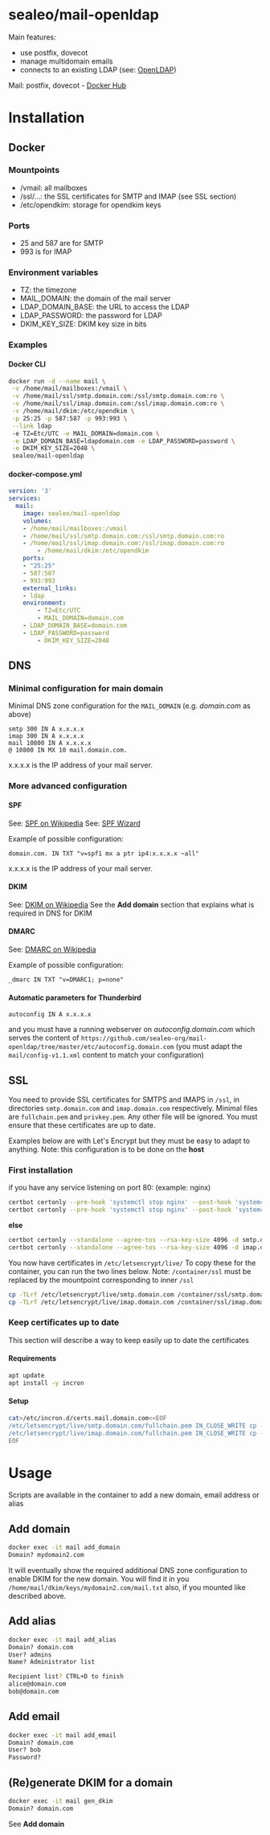 # sealeo/mail-openldap

Main features:
* use postfix, dovecot
* manage multidomain emails
* connects to an existing LDAP (see: [OpenLDAP](https://hub.docker.com/r/sealeo/openldap/))

Mail: postfix, dovecot - [Docker Hub](https://hub.docker.com/r/sealeo/mail-openldap/) 

# Installation
## Docker

### Mountpoints
- /vmail: all mailboxes
- /ssl/...: the SSL certificates for SMTP and IMAP (see SSL section)
- /etc/opendkim: storage for opendkim keys

### Ports
- 25 and 587 are for SMTP
- 993 is for IMAP

### Environment variables
- TZ: the timezone
- MAIL_DOMAIN: the domain of the mail server
- LDAP_DOMAIN_BASE: the URL to access the LDAP
- LDAP_PASSWORD: the password for LDAP
- DKIM_KEY_SIZE: DKIM key size in bits

### Examples
#### Docker CLI
```bash
docker run -d --name mail \
 -v /home/mail/mailboxes:/vmail \
 -v /home/mail/ssl/smtp.domain.com:/ssl/smtp.domain.com:ro \
 -v /home/mail/ssl/imap.domain.com:/ssl/imap.domain.com:ro \
 -v /home/mail/dkim:/etc/opendkim \
 -p 25:25 -p 587:587 -p 993:993 \
 --link ldap
 -e TZ=Etc/UTC -e MAIL_DOMAIN=domain.com \
 -e LDAP_DOMAIN_BASE=ldapdomain.com -e LDAP_PASSWORD=password \
 -e DKIM_KEY_SIZE=2048 \
 sealeo/mail-openldap
```

#### docker-compose.yml
```yaml
version: '3'
services:
  mail:
    image: sealeo/mail-openldap
    volumes:
    - /home/mail/mailboxes:/vmail
    - /home/mail/ssl/smtp.domain.com:/ssl/smtp.domain.com:ro
    - /home/mail/ssl/imap.domain.com:/ssl/imap.domain.com:ro
		- /home/mail/dkim:/etc/opendkim
    ports:
    - "25:25"
    - 587:587
    - 993:993
    external_links:
    - ldap
    environment:
		- TZ=Etc/UTC
		- MAIL_DOMAIN=domain.com
    - LDAP_DOMAIN_BASE=domain.com
    - LDAP_PASSWORD=password
		- DKIM_KEY_SIZE=2048
```

## DNS
### Minimal configuration for main domain
Minimal DNS zone configuration for the `MAIL_DOMAIN` (e.g. *domain.com* as above)
```
smtp 300 IN A x.x.x.x
imap 300 IN A x.x.x.x
mail 10800 IN A x.x.x.x
@ 10800 IN MX 10 mail.domain.com.
```
x.x.x.x is the IP address of your mail server.

### More advanced configuration
#### SPF
See: [SPF on Wikipedia](https://en.wikipedia.org/wiki/Sender_Policy_Framework)
See: [SPF Wizard](https://www.spfwizard.net/)

Example of possible configuration:
```
domain.com. IN TXT "v=spf1 mx a ptr ip4:x.x.x.x ~all"
```
x.x.x.x is the IP address of your mail server.

#### DKIM
See: [DKIM on Wikipedia](https://en.wikipedia.org/wiki/DomainKeys_Identified_Mail)
See the **Add domain** section that explains what is required in DNS for DKIM

#### DMARC
See: [DMARC on Wikipedia](https://en.wikipedia.org/wiki/DMARC)

Example of possible configuration:
```
_dmarc IN TXT "v=DMARC1; p=none"
```

#### Automatic parameters for Thunderbird
```
autoconfig IN A x.x.x.x
```
and you must have a running webserver on *autoconfig.domain.com* which serves the content of `https://github.com/sealeo-org/mail-openldap/tree/master/etc/autoconfig.domain.com` (you must adapt the `mail/config-v1.1.xml` content to match your configuration)

## SSL
You need to provide SSL certificates for SMTPS and IMAPS in `/ssl`, in directories `smtp.domain.com` and `imap.domain.com` respectively.
Minimal files are `fullchain.pem` and `privkey.pem`. Any other file will be ignored.
You must ensure that these certificates are up to date.

Examples below are with Let's Encrypt but they must be easy to adapt to anything.
Note: this configuration is to be done on the **host**

### First installation
if you have any service listening on port 80: (example: nginx)
```bash
certbot certonly --pre-hook 'systemctl stop nginx' --post-hook 'systemctl start nginx' --standalone --agree-tos --rsa-key-size 4096 -d smtp.domain.com
certbot certonly --pre-hook 'systemctl stop nginx' --post-hook 'systemctl start nginx' --standalone --agree-tos --rsa-key-size 4096 -d imap.domain.com
```
**else**
```bash
certbot certonly --standalone --agree-tos --rsa-key-size 4096 -d smtp.domain.com
certbot certonly --standalone --agree-tos --rsa-key-size 4096 -d imap.domain.com
```

You now have certificates in `/etc/letsencrypt/live/`
To copy these for the container, you can run the two lines below.
Note: `/container/ssl` must be replaced by the mountpoint corresponding to inner `/ssl`
```bash
cp -TLrf /etc/letsencrypt/live/smtp.domain.com /container/ssl/smtp.domain.com
cp -TLrf /etc/letsencrypt/live/imap.domain.com /container/ssl/imap.domain.com
```
### Keep certificates up to date
This section will describe a way to keep easily up to date the certificates

#### Requirements
```bash
apt update
apt install -y incron
```

#### Setup
```bash
cat>/etc/incron.d/certs.mail.domain.com<<EOF
/etc/letsencrypt/live/smtp.domain.com/fullchain.pem IN_CLOSE_WRITE cp -LTrf /etc/letsencrypt/live/smtp.domain.com /data/containers/email/ssl/smtp.domain.com
/etc/letsencrypt/live/imap.domain.com/fullchain.pem IN_CLOSE_WRITE cp -LTrf /etc/letsencrypt/live/imap.domain.com /data/containers/email/ssl/imap.domain.com
EOF
```

# Usage
Scripts are available in the container to add a new domain, email address or alias

## Add domain
```bash
docker exec -it mail add_domain
Domain? mydomain2.com
```

It will eventually show the required additional DNS zone configuration to enable DKIM for the new domain.
You will find it in you `/home/mail/dkim/keys/mydomain2.com/mail.txt` also, if you mounted like described above.

## Add alias
```bash
docker exec -it mail add_alias
Domain? domain.com
User? admins
Name? Administrator list

Recipient list? CTRL+D to finish
alice@domain.com
bob@domain.com
```

## Add email
```bash
docker exec -it mail add_email
Domain? domain.com
User? bob
Password?
```

## (Re)generate DKIM for a domain
```bash
docker exec -it mail gen_dkim
Domain? domain.com
```
See **Add domain**
